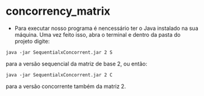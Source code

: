 # concorrency_matrix
- Para executar nosso programa é nencessário ter o Java instalado na sua máquina. Uma vez feito isso, abra o terminal e dentro da pasta do projeto digite:

```console
java -jar SequentialxConcorrent.jar 2 S
```
para a versão sequencial da matriz de base 2, ou então:


```console
java -jar SequentialxConcorrent.jar 2 C
```

para a versão concorrente também da matriz 2.
